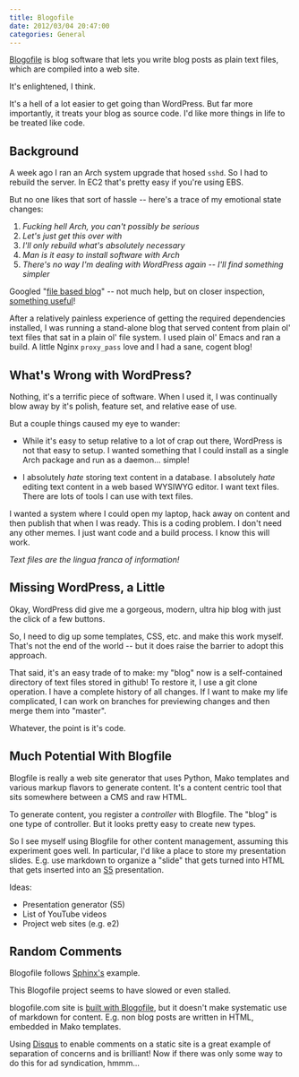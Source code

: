 ```yaml
---
title: Blogofile
date: 2012/03/04 20:47:00
categories: General
---
```


[Blogofile](http://www.blogofile.com/) is blog software that lets you write
blog posts as plain text files, which are compiled into a web site.

It's enlightened, I think.

It's a hell of a lot easier to get going than WordPress. But far more
importantly, it treats your blog as source code. I'd like more things in life
to be treated like code.

## Background

A week ago I ran an Arch system upgrade that hosed `sshd`. So I had to rebuild
the server. In EC2 that's pretty easy if you're using EBS.

But no one likes that sort of hassle -- here's a trace of my emotional state
changes:

1. *Fucking hell Arch, you can't possibly be serious*
1. *Let's just get this over with*
1. *I'll only rebuild what's absolutely necessary*
1. *Man is it easy to install software with Arch*
1. *There's no way I'm dealing with WordPress again -- I'll find something
   simpler*

Googled "[file based blog](https://www.google.com/search?q=file+based+blog)" --
not much help, but on closer inspection,
[something useful](http://stackoverflow.com/questions/7991735/blog-engine-with-text-html-syntax-and-file-based-input)!

After a relatively painless experience of getting the required dependencies
installed, I was running a stand-alone blog that served content from plain ol'
text files that sat in a plain ol' file system. I used plain ol' Emacs and ran
a build. A little Nginx `proxy_pass` love and I had a sane, cogent blog!

## What's Wrong with WordPress?

Nothing, it's a terrific piece of software. When I used it, I was continually
blow away by it's polish, feature set, and relative ease of use.

But a couple things caused my eye to wander:

* While it's easy to setup relative to a lot of crap out there, WordPress is
  not that easy to setup. I wanted something that I could install as a single
  Arch package and run as a daemon... simple!

* I absolutely *hate* storing text content in a database. I absolutely *hate*
  editing text content in a web based WYSIWYG editor. I want text files. There
  are lots of tools I can use with text files.

I wanted a system where I could open my laptop, hack away on content and then
publish that when I was ready. This is a coding problem. I don't need any other
memes. I just want code and a build process. I know this will work.

*Text files are the lingua franca of information!*

## Missing WordPress, a Little

Okay, WordPress did give me a gorgeous, modern, ultra hip blog with just the
click of a few buttons.

So, I need to dig up some templates, CSS, etc. and make this work
myself. That's not the end of the world -- but it does raise the barrier to
adopt this approach.

That said, it's an easy trade of to make: my "blog" now is a self-contained
directory of text files stored in github! To restore it, I use a git clone
operation. I have a complete history of all changes. If I want to make my life
complicated, I can work on branches for previewing changes and then merge them
into "master".

Whatever, the point is it's code.

## Much Potential With Blogfile

Blogfile is really a web site generator that uses Python, Mako templates and
various markup flavors to generate content. It's a content centric tool that
sits somewhere between a CMS and raw HTML.

To generate content, you register a *controller* with Blogfile. The "blog" is
one type of controller. But it looks pretty easy to create new types.

So I see myself using Blogfile for other content management, assuming this
experiment goes well. In particular, I'd like a place to store my presentation
slides. E.g. use markdown to organize a "slide" that gets turned into HTML that
gets inserted into an [S5](http://meyerweb.com/eric/tools/s5/) presentation.

Ideas:

* Presentation generator (S5)
* List of YouTube videos
* Project web sites (e.g. e2)

## Random Comments

Blogofile follows [Sphinx's](http://sphinx.pocoo.org/) example.

This Blogofile project seems to have slowed or even stalled.

blogofile.com site is
[built with Blogofile](https://github.com/EnigmaCurry/blogofile.com), but it
doesn't make systematic use of markdown for content. E.g. non blog posts are
written in HTML, embedded in Mako templates.

Using [Disqus](http://disqus.com/) to enable comments on a static site is a
great example of separation of concerns and is brilliant! Now if there was only
some way to do this for ad syndication, hmmm...
